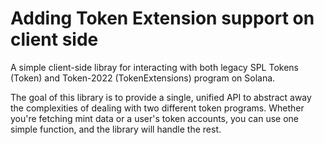 # Adding Token Extension support on client side

A simple client-side libray for interacting with both legacy SPL Tokens (Token) and Token-2022 (TokenExtensions) program on Solana.

The goal of this library is to provide a single, unified API to abstract away the complexities of dealing with two different token programs. Whether you're fetching mint data or a user's token accounts, you can use one simple function, and the library will handle the rest.
